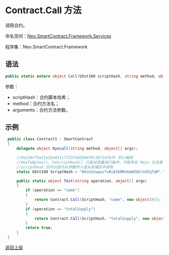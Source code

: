 # Contract.Call 方法

调用合约。

命名空间：[Neo.SmartContract.Framework.Services](../index.md)

程序集：Neo.SmartContract.Framework

## 语法

```cs
public static extern object Call(UInt160 scriptHash, string method, object[] arguments)
```

参数：

- scriptHash：合约脚本哈希；
- method：合约方法名；
- arguments：合约方法参数。

## 示例

```cs
 public class Contract1 : SmartContract
 {
     delegate object Dyncall(string method, object[] args);

     //0x230cf5ef1e1bd411c7733fa92bb6f9c39714f8f9 的小端序
     //HexToBytes()、ToScriptHash() 只能对常量进行操作，不能写在 Main 方法里
     //scriptHash 也可以改为从参数传入或从存储区中读取
     static UInt160 ScriptHash = "NXsG3zwpwcfvBiA3bNMx6mWZGEro9ZqTqM".ToScriptHash();

     public static object Test(string operation, object[] args)
     {
         if (operation == "name")
         {
             return Contract.Call(ScriptHash, "name", new object[0]);
         }
         if (operation == "totalSupply")
         {
             return Contract.Call(ScriptHash, "totalSupply", new object[0]);
         }
         return true;
     }
 }
```



[返回上级](index.md)